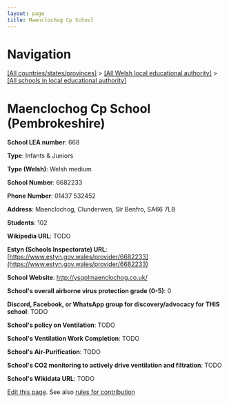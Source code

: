 ```yaml
---
layout: page
title: Maenclochog Cp School
---
```

# Navigation

[[All countries/states/provinces]](../../..) > [[All Welsh local educational authority]](../..) > [[All schools in local educational authority]](..)

# Maenclochog Cp School (Pembrokeshire)

**School LEA number**: 668

**Type**: Infants & Juniors

**Type (Welsh)**: Welsh medium

**School Number**: 6682233

**Phone Number**: 01437 532452

**Address**: Maenclochog, Clunderwen, Sir Benfro, SA66 7LB

**Students**: 102

**Wikipedia URL**: TODO

**Estyn (Schools Inspectorate) URL**: [https://www.estyn.gov.wales/provider/6682233](https://www.estyn.gov.wales/provider/6682233)

**School Website**: http://ysgolmaenclochog.co.uk/

**School's overall airborne virus protection grade (0-5)**: 0

**Discord, Facebook, or WhatsApp group for discovery/advocacy for THIS school**: TODO

**School's policy on Ventilation**: TODO

**School's Ventilation Work Completion**: TODO

**School's Air-Purification**: TODO

**School's CO2 monitoring to actively drive ventilation and filtration**: TODO

**School's Wikidata URL**: TODO




[Edit this page](https://github.com/VentilationProject/Wales/edit/prif/./Pembrokeshire/Maenclochog_Cp_School.md). See also [rules for contribution](../../../contribution-rules/)